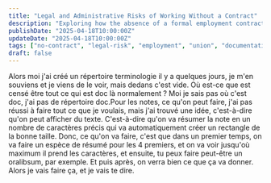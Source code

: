 ```yaml
---
title: "Legal and Administrative Risks of Working Without a Contract"
description: "Exploring how the absence of a formal employment contract can affect access to benefits, union protection, and legal security."
publishDate: "2025-04-18T10:00:00Z"
updateDate: "2025-04-18T10:00:00Z"
tags: ["no-contract", "legal-risk", "employment", "union", "documentation"]
draft: false
---
```


Alors moi j'ai créé un répertoire terminologie il y a quelques jours, je m'en souviens et je viens de le voir, mais dedans c'est vide. Où est-ce que est censé être tout ce qui est doc là normalement ? Moi je sais pas où c'est doc, j'ai pas de répertoire doc.Pour les notes, ce qu'on peut faire, j'ai pas réussi à faire tout ce que je voulais, mais j'ai trouvé une idée, c'est-à-dire qu'on peut afficher du texte. C'est-à-dire qu'on va résumer la note en un nombre de caractères précis qui va automatiquement créer un rectangle de la bonne taille. Donc, ce qu'on va faire, c'est que dans un premier temps, on va faire un espèce de résumé pour les 4 premiers, et on va voir jusqu'où maximum il prend les caractères, et ensuite, tu peux faire peut-être un oralibsum, par exemple. Et puis après, on verra bien ce que ça va donner. Alors je vais faire ça, et je vais te dire.
